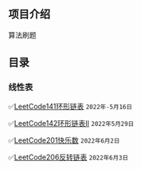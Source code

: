 ## 项目介绍

算法刷题

## 目录

### 线性表

✅[LeetCode141环形链表](https://leetcode.cn/problems/linked-list-cycle/) `2022年-5月16日`

✅[LeetCode142环形链表II](https://leetcode.cn/problems/linked-list-cycle-ii/) `2022年5月29日`

✅[LeetCode201快乐数](https://leetcode.cn/problems/happy-number/) `2022年6月2日`

✅[LeetCode206反转链表](https://leetcode.cn/problems/reverse-linked-list) `2022年6月3日`